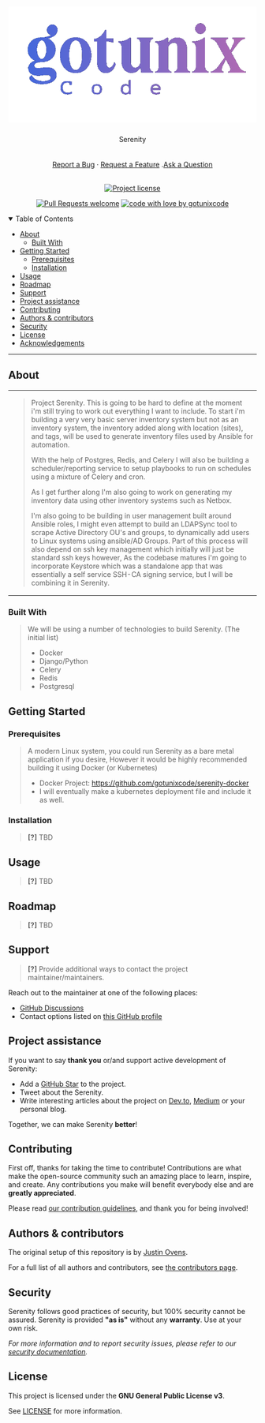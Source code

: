 <h1 align="center">
  <a href="https://github.com/gotunixcode/serenity">
    <!-- Please provide path to your logo here -->
    <img src="docs/images/logo.png" alt="Logo">
  </a>
</h1>

<div align="center">
  Serenity
  <br />
<!--  <a href="#about"><strong>Explore the screenshots »</strong></a> -->
  <br />
  <br />
  <a href="https://github.com/gotunixcode/serenity/issues/new?assignees=&labels=bug&template=01_BUG_REPORT.md&title=bug%3A+">Report a Bug</a>
  ·
  <a href="https://github.com/gotunixcode/serenity/issues/new?assignees=&labels=enhancement&template=02_FEATURE_REQUEST.md&title=feat%3A+">Request a Feature</a>
  .<a href="https://github.com/gotunixcode/serenity/discussions">Ask a Question</a>
</div>

<div align="center">
<br />

[![Project license](https://img.shields.io/github/license/gotunixcode/serenity.svg?style=flat-square)](LICENSE)

[![Pull Requests welcome](https://img.shields.io/badge/PRs-welcome-ff69b4.svg?style=flat-square)](https://github.com/gotunixcode/serenity/issues?q=is%3Aissue+is%3Aopen+label%3A%22help+wanted%22)
[![code with love by gotunixcode](https://img.shields.io/badge/%3C%2F%3E%20with%20%E2%99%A5%20by-gotunixcode-ff1414.svg?style=flat-square)](https://github.com/gotunixcode)

</div>

<details open="open">
<summary>Table of Contents</summary>

- [About](#about)
  - [Built With](#built-with)
- [Getting Started](#getting-started)
  - [Prerequisites](#prerequisites)
  - [Installation](#installation)
- [Usage](#usage)
- [Roadmap](#roadmap)
- [Support](#support)
- [Project assistance](#project-assistance)
- [Contributing](#contributing)
- [Authors & contributors](#authors--contributors)
- [Security](#security)
- [License](#license)
- [Acknowledgements](#acknowledgements)

</details>

---

## About

<table><tr><td>

> Project Serenity.  This is going to be hard to define at the moment i'm still trying to work out everything I want to include.
> To start i'm building a very very basic server inventory system but not as an inventory system, the inventory added along with
> location (sites), and tags, will be used to generate inventory files used by Ansible for automation. 
>
> With the help of Postgres, Redis, and Celery I will also be building a scheduler/reporting service to setup playbooks to run
> on schedules using a mixture of Celery and cron.
>
> As I get further along I'm also going to work on generating my inventory data using other inventory systems such as Netbox.
>
> I'm also going to be building in user management built around Ansible roles, I might even attempt to build an LDAPSync tool
> to scrape Active Directory OU's and groups, to dynamically add users to Linux systems using ansible/AD Groups.
> Part of this process will also depend on ssh key management which initially will just be standard ssh keys however,
> As the codebase matures i'm going to incorporate Keystore which was a standalone app that was essentially a
> self service SSH-CA signing service, but I will be combining it in Serenity.

<!--<details>
<summary>Screenshots</summary>
<br>

> **[?]**
> Please provide your screenshots here.

|                               Home Page                               |                               Login Page                               |
| :-------------------------------------------------------------------: | :--------------------------------------------------------------------: |
| <img src="docs/images/screenshot.png" title="Home Page" width="100%"> | <img src="docs/images/screenshot.png" title="Login Page" width="100%"> |

</details> -->

</td></tr></table>

### Built With

> We will be using a number of technologies to build Serenity. (The initial list)
> - Docker
> - Django/Python
> - Celery
> - Redis
> - Postgresql

## Getting Started

### Prerequisites

> A modern Linux system, you could run Serenity as a bare metal application if you desire, However it would be highly recommended
> building it using Docker (or Kubernetes)
>
> - Docker Project: https://github.com/gotunixcode/serenity-docker
> - I will eventually make a kubernetes deployment file and include it as well.

### Installation

> **[?]** TBD

## Usage

> **[?]** TBD

## Roadmap

> **[?]** TBD

<!-- See the [open issues](https://github.com/gotunixcode/serenity/issues) for a list of proposed features (and known issues).

- [Top Feature Requests](https://github.com/gotunixcode/serenity/issues?q=label%3Aenhancement+is%3Aopen+sort%3Areactions-%2B1-desc) (Add your votes using the 👍 reaction)
- [Top Bugs](https://github.com/gotunixcode/serenity/issues?q=is%3Aissue+is%3Aopen+label%3Abug+sort%3Areactions-%2B1-desc) (Add your votes using the 👍 reaction)
- [Newest Bugs](https://github.com/gotunixcode/serenity/issues?q=is%3Aopen+is%3Aissue+label%3Abug)
-->
## Support

> **[?]**
> Provide additional ways to contact the project maintainer/maintainers.

Reach out to the maintainer at one of the following places:

- [GitHub Discussions](https://github.com/gotunixcode/serenity/discussions)
- Contact options listed on [this GitHub profile](https://github.com/gotunixcode)

## Project assistance

If you want to say **thank you** or/and support active development of Serenity:

- Add a [GitHub Star](https://github.com/gotunixcode/serenity) to the project.
- Tweet about the Serenity.
- Write interesting articles about the project on [Dev.to](https://dev.to/), [Medium](https://medium.com/) or your personal blog.

Together, we can make Serenity **better**!

## Contributing

First off, thanks for taking the time to contribute! Contributions are what make the open-source community such an amazing place to learn, inspire, and create. Any contributions you make will benefit everybody else and are **greatly appreciated**.


Please read [our contribution guidelines](docs/CONTRIBUTING.md), and thank you for being involved!

## Authors & contributors

The original setup of this repository is by [Justin Ovens](https://github.com/gotunixcode).

For a full list of all authors and contributors, see [the contributors page](https://github.com/gotunixcode/serenity/contributors).

## Security

Serenity follows good practices of security, but 100% security cannot be assured.
Serenity is provided **"as is"** without any **warranty**. Use at your own risk.

_For more information and to report security issues, please refer to our [security documentation](docs/SECURITY.md)._

## License

This project is licensed under the **GNU General Public License v3**.

See [LICENSE](LICENSE) for more information.

<!--
## Acknowledgements

> **[?]**
> If your work was funded by any organization or institution, acknowledge their support here.
> In addition, if your work relies on other software libraries, or was inspired by looking at other work, it is appropriate to acknowledge this intellectual debt too.
-->
